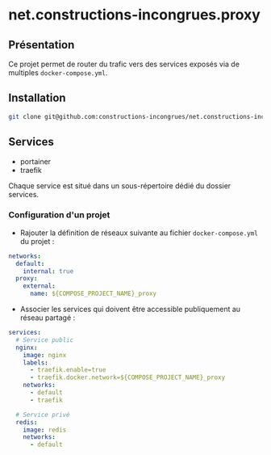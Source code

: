 # net.constructions-incongrues.proxy

## Présentation

Ce projet permet de router du trafic vers des services exposés via de multiples `docker-compose.yml`.

## Installation

```sh
git clone git@github.com:constructions-incongrues/net.constructions-incongrues.proxy.git
```

## Services

- portainer
- traefik

Chaque service est situé dans un sous-répertoire dédié du dossier services.


### Configuration d'un projet

- Rajouter la définition de réseaux suivante au fichier `docker-compose.yml` du projet :

```yaml
networks:
  default:
    internal: true
  proxy:
    external:
      name: ${COMPOSE_PROJECT_NAME}_proxy
```

- Associer les services qui doivent être accessible publiquement au réseau partagé :

```yaml
services:
  # Service public
  nginx:
    image: nginx
    labels:
      - traefik.enable=true
      - traefik.docker.network=${COMPOSE_PROJECT_NAME}_proxy
    networks:
      - default
      - traefik

  # Service privé
  redis:
    image: redis
    networks:
      - default
```
